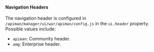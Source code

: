#### Navigation Headers

The navigation header is configured in `/apiman/manager/ui/war/apiman/config.js` in the `ui.header` property. Possible 
values include:

- `apiman`: Community header.
- `amg`: Enterprise header.
